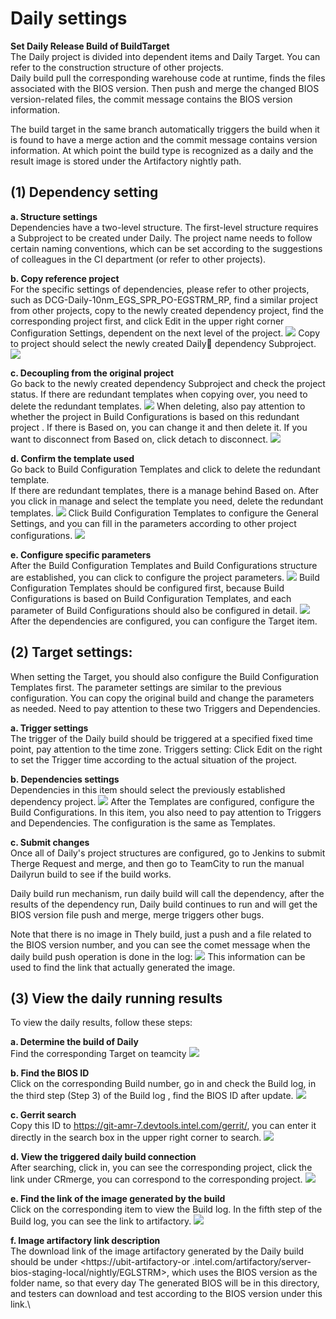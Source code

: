 Daily settings
===================================
**Set Daily Release Build of BuildTarget**\
The Daily project is divided into dependent items and Daily Target. You can refer to the construction structure of
 other projects.\
Daily build pull the corresponding warehouse code at runtime, finds the files associated with the BIOS version. Then push and merge the changed BIOS version-related files, the commit message contains the BIOS version information.

The build target in the same branch automatically triggers the build when it is found to have a merge action and the
 commit message contains version information. At which point the build type is recognized as a daily and the result
  image is stored under the Artifactory nightly path.
  
(1) Dependency setting
-----------------------------------------------------------------
**a. Structure settings**\
Dependencies have a two-level structure. The first-level structure requires a Subproject to be created under Daily. 
The project name needs to follow certain naming conventions, which can be set according to the suggestions of colleagues
 in the CI department (or refer to other projects).
 
**b. Copy reference project**\
For the specific settings of dependencies, please refer to other projects, such as DCG-Daily-10nm_EGS_SPR_PO-EGSTRM_RP,
 find a similar project from other projects, copy to the newly created dependency project, find the corresponding 
 project first, and click Edit in the upper right corner Configuration Settings, dependent on the next level of the
  project.
![](./images/3_1.png)
Copy to project should select the newly created Daily dependency Subproject.
![](./images/3_2.png)

**c. Decoupling from the original project**\
Go back to the newly created dependency Subproject and check the project status. If there are redundant templates
 when copying over, you need to delete the redundant templates.
 ![](./images/3_3.png)
When deleting, also pay attention to whether the project in Build Configurations is based on this redundant project
. If there is Based on, you can change it and then delete it. If you want to disconnect from Based on, click detach to disconnect.
![](./images/3_4.png)

**d. Confirm the template used**\
Go back to Build Configuration Templates and click to delete the redundant template.\
If there are redundant templates, there is a manage behind Based on. After you click in manage and select the
 template you need, delete the redundant templates.
 ![](./images/3_5.png)
Click Build Configuration Templates to configure the General Settings, and you can fill in the parameters according
 to other project configurations.
 ![](./images/3_6.png)
 
**e. Configure specific parameters**\
After the Build Configuration Templates and Build Configurations structure are established, you can click to
 configure the project parameters.
  ![](./images/3_7.png)
Build Configuration Templates should be configured first, because Build Configurations is based on Build
 Configuration Templates, and each parameter of Build Configurations should also be configured in detail.
  ![](./images/3_8.png)
After the dependencies are configured, you can configure the Target item.

(2) Target settings:
----------------------------------

When setting the Target, you should also configure the Build Configuration Templates first. The parameter settings
 are similar to the previous configuration. You can copy the original build and change the parameters as needed. Need
  to pay attention to these two Triggers and Dependencies.
  
**a. Trigger settings**\
The trigger of the Daily build should be triggered at a specified fixed time point, pay attention to the time zone.
Triggers setting: Click Edit on the right to set the Trigger time according to the actual situation of the project.

**b. Dependencies settings**\
Dependencies in this item should select the previously established dependency project.
 ![](./images/3_9.png)
After the Templates are configured, configure the Build Configurations. In this item, you also need to pay attention
 to Triggers and Dependencies. The configuration is the same as Templates.
 
**c. Submit changes**\
Once all of Daily's project structures are configured, go to Jenkins to submit Therge Request and merge, and then go to TeamCity to run the manual Dailyrun build to see if the build works.

Daily build run mechanism, run daily build will call the dependency, after the results of the dependency run, Daily build continues to run and will get the BIOS version file push and merge, merge triggers other bugs.

Note that there is no image in Thely build, just a push and a file related to the BIOS version number, and you can see the comet message when the daily build push operation is done in the log:
 ![](./images/3_10.png)
 This information can be used to find the link that actually generated the image.
 
(3) View the daily running results
---------------------------------------------
To view the daily results, follow these steps:

**a. Determine the build of Daily**\
Find the corresponding Target on teamcity
![](./images/3_11.png)

**b. Find the BIOS ID**\
Click on the corresponding Build number, go in and check the Build log, in the third step (Step 3) of the Build log
, find the BIOS ID after update.
![](./images/3_12.png)

**c. Gerrit search**\
Copy this ID to <https://git-amr-7.devtools.intel.com/gerrit/>, you can enter it directly in the search box in the
 upper right corner to search.
 ![](./images/3_13.png)
 
**d. View the triggered daily build connection**\
After searching, click in, you can see the corresponding project, click the link under CRmerge, you can correspond
 to the corresponding project.
 ![](./images/3_14.png)
 
**e. Find the link of the image generated by the build**\
Click on the corresponding item to view the Build log. In the fifth step of the Build log, you can see the link to
 artifactory.
 ![](./images/3_15.png)
 
**f. Image artifactory link description**\
The download link of the image artifactory generated by the Daily build should be under <https://ubit-artifactory-or
.intel.com/artifactory/server-bios-staging-local/nightly/EGLSTRM>, which uses the BIOS version as the folder name, so
 that every day The generated BIOS will be in this directory, and testers can download and test according to the BIOS version under this link.\